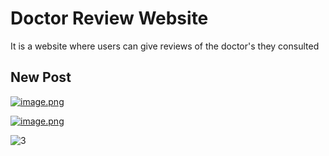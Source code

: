 # Doctor Review Website
 It is a website where users can give reviews of the doctor's they consulted


## New Post
[![image.png](https://i.postimg.cc/Y00DvwNB/image.png)](https://postimg.cc/y3qyGtrL)

[![image.png](https://i.postimg.cc/hvjdm3S6/image.png)](https://postimg.cc/jwp20cn4)


![3](https://user-images.githubusercontent.com/56520367/145009554-d441ccc8-8963-4216-a62a-1d777a8d6d41.jpg)
